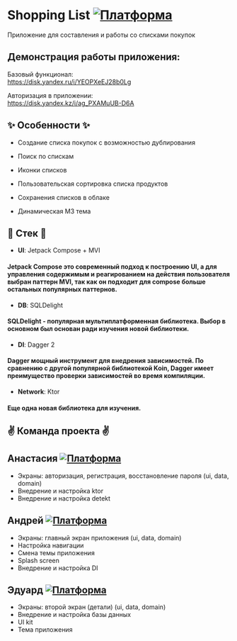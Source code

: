 # Shopping List [![Платформа](https://img.shields.io/badge/Android-10%2B-green)]()

Приложение для составления и работы со списками покупок

## Демонстрация работы приложения:

Базовый функционал:  
https://disk.yandex.ru/i/YEOPXeEJ28b0Lg

Авторизация в приложении:  
https://disk.yandex.kz/i/ag_PXAMuUB-D6A

## :sparkles: Особенности :sparkles:

- Создание списка покупок с возможностью дублирования

- Поиск по спискам

- Иконки списков

- Пользовательская сортировка списка продуктов

- Сохранения списков в облаке

- Динамическая M3 тема

## :wrench: Стек :wrench:


- **UI**: Jetpack Compose + MVI

#### Jetpack Compose это современный подход к построению UI, а для управления содержимым и реагированием на действия пользователя выбран паттерн MVI, так как он подходит для compose больше остальных популярных паттернов.

- **DB**: SQLDelight

#### SQLDelight - популярная мультиплатформенная библиотека. Выбор в основном был основан ради изучения новой библиотеки.

- **DI**: Dagger 2

#### Dagger мощный инструмент для внедрения зависимостей. По сравнению с другой популярной библиотекой Koin, Dagger имеет преимущество проверки зависимостей во время компиляции.

- **Network**: Ktor
#### Еще одна новая библиотека для изучения.



## :v: Команда проекта :v:

## **Анастасия [![Платформа](https://img.shields.io/badge/github-gray)](https://github.com/nst-personal)**
- Экраны: авторизация, регистрация, восстановление пароля (ui, data, domain)
- Внедрение и настройка ktor
- Внедрение и настройка detekt

## **Андрей [![Платформа](https://img.shields.io/badge/github-gray)](https://github.com/Xaxaido)**
- Экраны: главный экран приложения (ui, data, domain)
- Настройка навигации
- Смена темы приложения
- Splash screen
- Внедрение и настройка DI

## **Эдуард [![Платформа](https://img.shields.io/badge/github-gray)](https://github.com/Veetver)**
- Экраны: второй экран (детали) (ui, data, domain)
- Внедрение и настройка базы данных
- UI kit
- Тема приложения